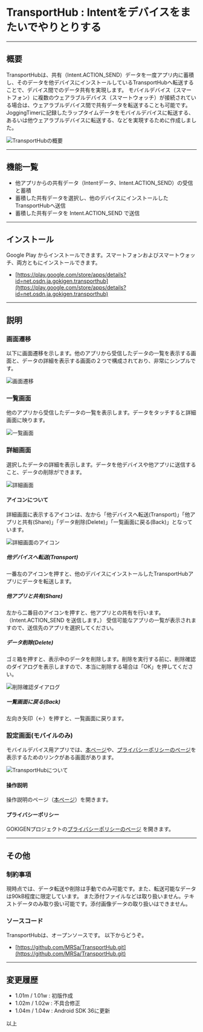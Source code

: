 # TransportHub : Intentをデバイスをまたいでやりとりする

-----

## 概要

TransportHubは、共有（Intent.ACTION_SEND）データを一度アプリ内に蓄積し、そのデータを他デバイスにインストールしているTransportHubへ転送することで、デバイス間でのデータ共有を実現します。
モバイルデバイス（スマートフォン）に複数のウェアラブルデバイス（スマートウォッチ）が接続されている場合は、ウェアラブルデバイス間で共有データを転送することも可能です。
JoggingTimerに記録したラップタイムデータをモバイルデバイスに転送する、あるいは他ウェアラブルデバイスに転送する、などを実現するために作成しました。

![TransportHubの概要](https://github.com/MRSa/GokigenOSDN_documents/blob/main/Applications/TransportHub/images/TransportHubSummary.png)

-----

## 機能一覧

* 他アプリからの共有データ（Intentデータ、Intent.ACTION_SEND）の受信と蓄積
* 蓄積した共有データを選択し、他のデバイスにインストールしたTransportHubへ送信
* 蓄積した共有データを Intent.ACTION_SEND で送信

-----

## インストール

Google Play からインストールできます。スマートフォンおよびスマートウォッチ、両方ともにインストールできます。

* [https://play.google.com/store/apps/details?id=net.osdn.ja.gokigen.transporthub](https://play.google.com/store/apps/details?id=net.osdn.ja.gokigen.transporthub)

-----

## 説明

### 画面遷移

以下に画面遷移を示します。他のアプリから受信したデータの一覧を表示する画面と、データの詳細を表示する画面の２つで構成されており、非常にシンプルです。

![画面遷移](https://github.com/MRSa/GokigenOSDN_documents/blob/main/Applications/TransportHub/images/TH-transitions.png)

### 一覧画面

他のアプリから受信したデータの一覧を表示します。データをタッチすると詳細画面に映ります。

![一覧画面](https://github.com/MRSa/GokigenOSDN_documents/blob/main/Applications/TransportHub/images/TH-main.png)

### 詳細画面

選択したデータの詳細を表示します。データを他デバイスや他アプリに送信すること、データの削除ができます。

![詳細画面](https://github.com/MRSa/GokigenOSDN_documents/blob/main/Applications/TransportHub/images/TH-detail.png)

#### アイコンについて

詳細画面に表示するアイコンは、左から「他デバイスへ転送(Transport)」「他アプリと共有(Share)」「データ削除(Delete)」「一覧画面に戻る(Back)」となっています。

![詳細画面のアイコン](https://github.com/MRSa/GokigenOSDN_documents/blob/main/Applications/TransportHub/images/TH-icons.png)

##### 他デバイスへ転送(Transport)

一番左のアイコンを押すと、他のデバイスにインストールしたTransportHubアプリにデータを転送します。

##### 他アプリと共有(Share)

左から二番目のアイコンを押すと、他アプリとの共有を行います。（Intent.ACTION_SEND を送信します。）
受信可能なアプリの一覧が表示されますので、送信先のアプリを選択してください。

##### データ削除(Delete)

ゴミ箱を押すと、表示中のデータを削除します。削除を実行する前に、削除確認のダイアログを表示しますので、本当に削除する場合は「OK」を押してください。

![削除確認ダイアログ](https://github.com/MRSa/GokigenOSDN_documents/blob/main/Applications/TransportHub/images/TH-delete.png)

##### 一覧画面に戻る(Back)

左向き矢印（←）を押すと、一覧画面に戻ります。

### 設定画面(モバイルのみ)

モバイルデバイス用アプリでは、[本ページ](https://github.com/MRSa/TransportHub/Readme.md)や、[プライバシーポリシーのページ](https://github.com/MRSa/GokigenOSDN_documents/blob/main/PrivacyPolicy.md)を表示するためのリンクがある画面があります。

![TransportHubについて](https://github.com/MRSa/GokigenOSDN_documents/blob/main/Applications/TransportHub/images/TH-about.png)

#### 操作説明

操作説明のページ（[本ページ](https://github.com/MRSa/TransportHub/Readme.md)）を開きます。

#### プライバシーポリシー

GOKIGENプロジェクトの[プライバシーポリシーのページ](https://github.com/MRSa/GokigenOSDN_documents/blob/main/PrivacyPolicy.md) を開きます。

-----

## その他

### 制約事項

現時点では、データ転送や削除は手動でのみ可能です。また、転送可能なデータは90kB程度に限定しています。 また添付ファイルなどは取り扱いません。テキストデータのみ取り扱い可能です。添付画像データの取り扱いはできません。

### ソースコード

TransportHubは、オープンソースです。 以下からどうぞ。

* [https://github.com/MRSa/TransportHub.git](https://github.com/MRSa/TransportHub.git)

-----

## 変更履歴

* 1.01m / 1.01w : 初版作成
* 1.02m / 1.02w : 不具合修正
* 1.04m / 1.04w : Android SDK 36に更新

以上
